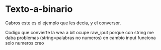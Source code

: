 # Texto-a-binario
Cabros este es el ejemplo que les decia, y el conversor.


Codigo que convierte la wea a bit
ocupe raw_iput porque con string me daba problemas (string=palabras no numeros) en cambio input funciona solo numeros creo
